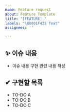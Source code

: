 ```yaml
---
name: Feature request
about: Feature Template
title: "[FEATURE] "
labels: "\U0001F425 feat"
assignees: ''

---
```


## ✨ 이슈 내용
- 이슈 내용 구현 관련 내용 작성

## ✔ 구현할 목록
- TO-DO A
- TO-DO B
- TO-DO C
